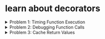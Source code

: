 # learn about decorators


<details>
<summary>
Problem 1: Timing Function Execution
</summary>
Problem: Write a decorator that measures the time a function takes to execute.
</details>


<details>
<summary>
Problem 2: Debugging Function Calls
</summary>
Problem: Create a decorator to print the function name and the values of its arguments every time the function is called.
</details>


<details>
<summary>
Problem 3: Cache Return Values
</summary>
Problem: Implement a decorator that caches the return values of a function, so that when it's called with the same arguments, the cached value is returned instead of re-executing the function.
</details>

